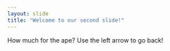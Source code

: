 ```yaml
---
layout: slide
title: "Welcome to our second slide!"
---
```

How much for the ape?
Use the left arrow to go back!

